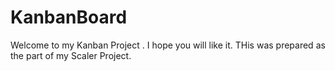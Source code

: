# KanbanBoard
Welcome to my Kanban Project . I hope you will like it. 
THis was prepared as the part of my Scaler Project. 

